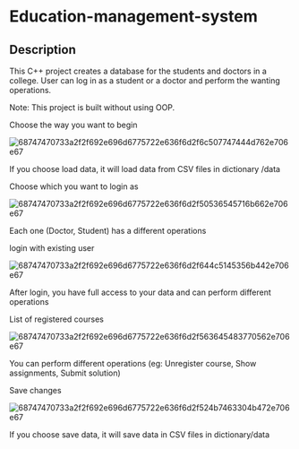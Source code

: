 # Education-management-system

## Description

This C++ project creates a database for the students and doctors in a college. User can log in as a student or a doctor and perform the wanting operations.

Note: This project is built without using OOP.

Choose the way you want to begin

![68747470733a2f2f692e696d6775722e636f6d2f6c507747444d762e706e67](https://user-images.githubusercontent.com/77838959/203499342-8d3b6d89-4382-4491-b1b1-04db76619fa0.png)

If you choose load data, it will load data from CSV files in dictionary /data

Choose which you want to login as

![68747470733a2f2f692e696d6775722e636f6d2f50536545716b662e706e67](https://user-images.githubusercontent.com/77838959/203499392-d43cd7f9-3ca5-4cf9-9568-e1cd83a9b8df.png)

Each one (Doctor, Student) has a different operations

login with existing user

![68747470733a2f2f692e696d6775722e636f6d2f644c5145356b442e706e67](https://user-images.githubusercontent.com/77838959/203499433-8be95b3a-ec94-4a3b-9998-eb9ac1a09373.png)

After login, you have full access to your data and can perform different operations

List of registered courses

![68747470733a2f2f692e696d6775722e636f6d2f563645483770562e706e67](https://user-images.githubusercontent.com/77838959/203499477-604b2277-3acb-40b5-9d98-ba6de5d4ebdf.png)

You can perform different operations (eg: Unregister course, Show assignments, Submit solution)

Save changes

![68747470733a2f2f692e696d6775722e636f6d2f524b7463304b472e706e67](https://user-images.githubusercontent.com/77838959/203499510-3681fd49-9c8e-4813-aa90-9c3b23166a70.png)

If you choose save data, it will save data in CSV files in dictionary/data
